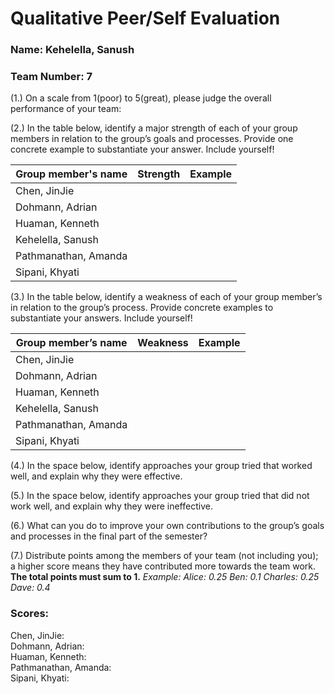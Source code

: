 # Qualitative Peer/Self Evaluation

### Name: Kehelella, Sanush
### Team Number: 7

(1.) On a scale from 1(poor) to 5(great), please judge the overall performance of your team:

(2.) In the table below, identify a major strength of each of your group members in relation to the group’s goals and processes. Provide one concrete example to substantiate your answer. Include yourself!

| Group member's name | Strength | Example |
| ------------------- | -------- | ------- |
|Chen, JinJie|||
|Dohmann, Adrian|||
|Huaman, Kenneth|||
|Kehelella, Sanush|||
|Pathmanathan, Amanda|||
|Sipani, Khyati|||

(3.) In the table below, identify a weakness of each of your group member’s in relation to the group’s process. Provide concrete examples to substantiate your answers. Include yourself!

| Group member’s name | Weakness | Example |
| ------------------- | -------- | ------- |
|Chen, JinJie|||
|Dohmann, Adrian|||
|Huaman, Kenneth|||
|Kehelella, Sanush|||
|Pathmanathan, Amanda|||
|Sipani, Khyati|||

(4.) In the space below, identify approaches your group tried that worked well, and explain why they were effective.

(5.) In the space below, identify approaches your group tried that did not work well, and explain why they were ineffective.

(6.) What can you do to improve your own contributions to the group’s goals and processes in the final part of the semester?

(7.) Distribute points among the members of your team (not including you); a higher score means they have contributed more towards the team work. **The total points must sum to 1.**
*Example:
Alice: 0.25
Ben: 0.1
Charles: 0.25
Dave: 0.4*

### Scores:
Chen, JinJie:  
Dohmann, Adrian:  
Huaman, Kenneth:  
Pathmanathan, Amanda:  
Sipani, Khyati:  

